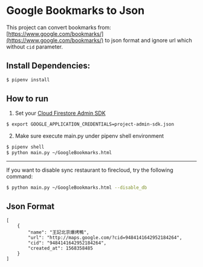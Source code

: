 # Google Bookmarks to Json

This project can convert bookmarks from: [https://www.google.com/bookmarks/](https://www.google.com/bookmarks/) to json format and ignore url which without `cid` parameter.

## Install Dependencies:

``` bash
$ pipenv install
```

## How to run

1. Set your [Cloud Firestore Admin SDK](https://firebase.google.com/docs/admin/setup#initialize_the_sdk)

``` bash
$ export GOOGLE_APPLICATION_CREDENTIALS=project-admin-sdk.json
```

2. Make sure execute main.py under pipenv shell environment

``` bash
$ pipenv shell
$ python main.py ~/GoogleBookmarks.html
```

---

If you want to disable sync restaurant to firecloud, try the following command:

``` bash
$ python main.py ~/GoogleBookmarks.html --disable_db
```

## Json Format

```
[
    {
        "name": "王記北京爆烤鴨",
        "url": "http://maps.google.com/?cid=9484141642952184264",
        "cid": "9484141642952184264",
        "created_at": 1568358485
    }
]
```
